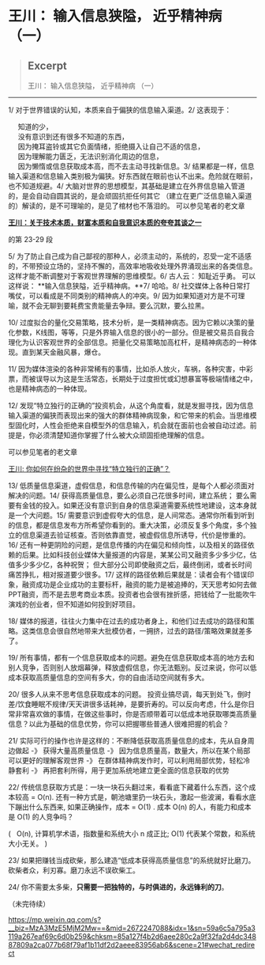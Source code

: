 # 王川： 输入信息狭隘， 近乎精神病 （一）

> ## Excerpt
> 王川： 输入信息狭隘， 近乎精神病 （一）

---
1/ 对于世界错误的认知，本质来自于偏狭的信息输入渠道。2/ 这表现于：

     知道的少，  
     没有意识到还有很多不知道的东西，  
     因为掩耳盗铃或其它负面情绪，拒绝摄入让自己不适的信息，  
     因为理解能力匮乏，无法识别消化周边的信息，  
     因为懒惰或信息获取成本高，而不去主动寻找新信息。3/ 结果都是一样，信息输入渠道和信息输入类别极为偏狭。好东西就在眼前也认不出来。危险就在眼前，也不知道规避。4/ 大脑对世界的思想模型，其基础是建立在外界信息输入管道的，是会自动自圆其说的，是会顽固抗拒任何其它 （建立在更广泛信息输入渠道的）解读的，是不可理喻的，是见了棺材也不落泪的。 可以参见笔者的老文章

**[王川：关于技术本质，财富本质和自我意识本质的夸夸其谈之一](http://mp.weixin.qq.com/s?__biz=MzA3MzE5MjM2Mw==&mid=2672247084&idx=1&sn=dae4ef4f0465943a867b088837170ba8&chksm=85a127e8b2d6aefe20430fa67946ba35bd04ca95919d19ac53e376a17a07532a16c205b0431f&scene=21#wechat_redirect)**  

的第 23-29 段  

5/ 为了防止自己成为自己鄙视的那种人，必须主动的，系统的，忍受一定不适感的，不带预设立场的，坚持不懈的，高效率地吸收处理外界涌现出来的各类信息。这样才能不断调整对于客观世界理解的思维模型。6/ 古人云： 知耻近乎勇。 可以这样说： **输入信息狭隘，近乎精神病。**7/ 哈哈。8/ 社交媒体上各种日常打嘴仗，可以看成是不同类别的精神病人的冲突。9/ 因为如果知道对方是不可理喻，就不会无聊到要耗费宝贵能量去争辩。要么沉默，要么拉黑。

10/ 过度拟合的量化交易策略，技术分析，是一类精神病态。因为它赖以决策的量化参数，K线图，等等，只是外界输入信息的很小的一部分。但是被交易员自我合理化为认识客观世界的全部信息。把量化交易策略加高杠杆，是精神病态的一种体现。直到某天金融风暴，爆仓。

11/ 因为媒体渲染的各种非常稀有的事情，比如杀人放火，车祸，各种灾害，中彩票，而被误导以为这是生活常态，长期处于过度担忧或幻想暴富等极端情绪之中，也是精神病态的一种体现。

12/ 发现“特立独行的正确的”投资机会，从这个角度看，就是发掘寻找，因为信息输入渠道的偏狭而表现出来的强大的群体精神病现象，和它带来的机会。当思维模型固化时，人性会拒绝来自模型外的信息输入，机会就在面前也会被自动过滤。前提是，你必须清楚知道你掌握了什么被大众顽固拒绝理解的信息。

可以参见笔者的老文章

[王川: 你如何在纷杂的世界中寻找“特立独行的正确”？](http://mp.weixin.qq.com/s?__biz=MzA3MzE5MjM2Mw==&mid=2672247062&idx=1&sn=5069da3fd873bf3224a2fef6d9763561&chksm=85a127d2b2d6aec4f72848ea0e9ad0d4640b40dc7c3297f14cffde759ed4b7e28bebfe7338be&scene=21#wechat_redirect)  

13/ 低质量信息渠道，虚假信息，和信息传输的内在偏见性，是每个人都必须面对解决的问题。14/ 获得高质量信息，要么必须自己花很多时间，建立系统； 要么需要有金钱的投入。如果还没有意识到自身的信息渠道需要系统性地建设，这本身就是一个大问题。15/ 需要意识到虚假夸大的信息，是人间常态。通常你所看到听到的信息，都是信息发布方所希望你看到的。重大决策，必须反复多个角度，多个独立的信息渠道去验证核查。否则依靠直觉，被虚假信息所诱导，代价是惨重的。16/ 还有一种更阴险的问题，是信息传播的内在偏见和倾向性，以及相关的路径依赖的后果。比如科技创业媒体大量报道的内容是，某某公司又融资多少多少亿，估值多少多少亿，各种祝贺； 但大部分公司即使融资之后，最终倒闭，或者长时间痛苦挣扎，相对报道要少很多。17/ 这样的路径依赖后果就是：读者会有个错误印象，融资成功是企业成功的主要标杆，融资的能力是被追捧的，天天思考如何去做 PPT融资，而不是去思考商业本质。投资者也会很有挫折感，把钱给了一批能吹牛演戏的创业者，但不知道如何投到好项目。

18/ 媒体的报道，往往火力集中在过去的成功者身上，和他们过去成功的路径和策略。这类信息会很自然地带来大批模仿者，一拥挤，过去的路径/策略效果就差多了。

19/ 所有事情，都有一个信息获取成本的问题。避免在信息获取成本高的地方去和别人竞争，否则别人放烟幕弹，释放虚假信息，你无法甄别。反过来说，你可以低成本获取高质量信息的空间有多大，你的自由活动空间就有多大。

20/ 很多人从来不思考信息获取成本的问题。 投资业搞尽调，每天到处飞，倒时差/饮食睡眠不规律/天天讲很多话耗神，是要折寿的。可以反向考虑，什么是你日常非常喜欢做的事情，在做这些事时，你是否顺带着可以低成本地获取哪类高质量信息？以此为基础的信息优势，你可以把握哪些普通人很难把握的机会？

21/ 实际可行的操作也许是这样的：不断降低获取高质量信息的成本，先从自身周边做起 -》 获得大量高质量信息 -》 因为信息质量高，数量大，所以在某个局部可以更好的理解客观世界 -》 在群体精神病发作时，可以利用局部优势，轻松冷静套利 -》 再把套利所得，用于更加系统地建立更全面的信息获取的优势

22/ 传统信息获取方式是：一块一块石头翻过来，看看底下藏着什么东西，这个成本较高 = O(n). 还有一种方式是，朝池塘里扔一块石头，激起一些波澜，看看水底下蹦出什么东西来, 如果正确操作，成本 = O(1) . 成本 O(n) 的人，有能力和成本是 O(1) 的人竞争吗？

(   O(n), 计算机学术语，指数量和系统大小 n 成正比; O(1) 代表某个常数，和系统大小无关。 )

23/ 如果把赚钱当成砍柴，那么建造“低成本获得高质量信息”的系统就好比磨刀。砍柴者众，利刃寡。磨刀永远不误砍柴工。

24/ 你不需要太多柴，**只需要一把独特的，与时俱进的，永远锋利的刀**。

（未完待续）



https://mp.weixin.qq.com/s?__biz=MzA3MzE5MjM2Mw==&mid=2672247088&idx=1&sn=59a6c5a795a3119a267eaf69c6d0b259&chksm=85a127f4b2d6aee280c2a9f32fa2d4dc34887809a2ca077b68f79af1b11df2d2aeee83956ab6&scene=21#wechat_redirect
